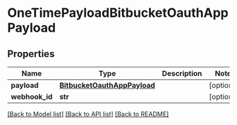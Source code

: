 # OneTimePayloadBitbucketOauthAppPayload

## Properties
Name | Type | Description | Notes
------------ | ------------- | ------------- | -------------
**payload** | [**BitbucketOauthAppPayload**](BitbucketOauthAppPayload.md) |  | [optional] 
**webhook_id** | **str** |  | [optional] 

[[Back to Model list]](../README.md#documentation-for-models) [[Back to API list]](../README.md#documentation-for-api-endpoints) [[Back to README]](../README.md)


